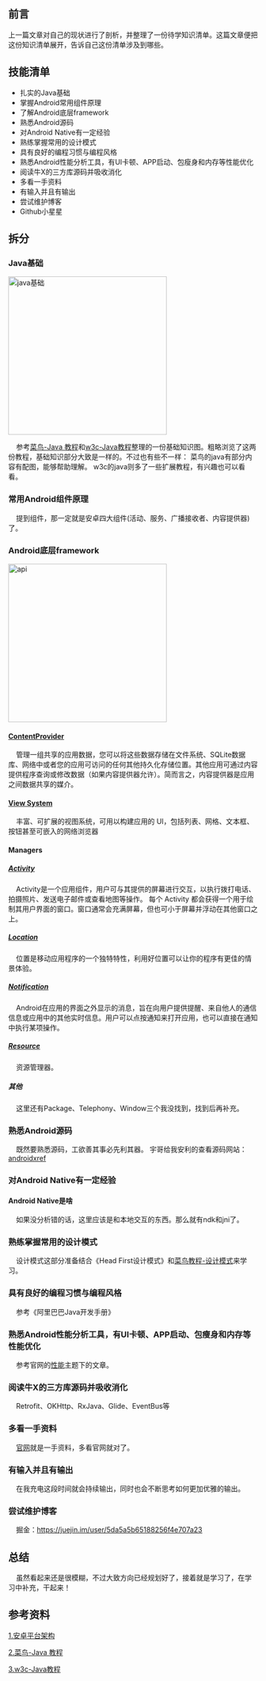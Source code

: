 ## 前言
上一篇文章对自己的现状进行了剖析，并整理了一份待学知识清单。这篇文章便把这份知识清单展开，告诉自己这份清单涉及到哪些。

## 技能清单
+ 扎实的Java基础
+ 掌握Android常用组件原理
+ 了解Android底层framework
+ 熟悉Android源码
+ 对Android Native有一定经验
+ 熟练掌握常用的设计模式
+ 具有良好的编程习惯与编程风格
+ 熟悉Android性能分析工具，有UI卡顿、APP启动、包瘦身和内存等性能优化
+ 阅读牛X的三方库源码并吸收消化
+ 多看一手资料
+ 有输入并且有输出
+ 尝试维护博客
+ Github小星星

## 拆分
### Java基础
<img alt ="java基础" src="https://user-gold-cdn.xitu.io/2019/10/20/16de8c2034b5ed38?w=889&h=1136&f=png&s=101007" width="320" />
<br>

&nbsp;&nbsp;&nbsp;&nbsp;参考[菜鸟-Java 教程](https://www.runoob.com/java/java-tutorial.html)和[w3c-Java教程](https://www.w3cschool.cn/java/)整理的一份基础知识图。粗略浏览了这两份教程，基础知识部分大致是一样的。不过也有些不一样：
菜鸟的java有部分内容有配图，能够帮助理解。
w3c的java则多了一些扩展教程，有兴趣也可以看看。

### 常用Android组件原理
&nbsp;&nbsp;&nbsp;&nbsp;提到组件，那一定就是安卓四大组件(活动、服务、广播接收者、内容提供器)了。

### Android底层framework
<img alt ="api" src="https://user-gold-cdn.xitu.io/2019/10/20/16de8c339fb1d883?w=1384&h=2038&f=png&s=101554" width="320" />
<br>

#### [ContentProvider](https://developer.android.google.cn/guide/topics/providers/content-providers)
&nbsp;&nbsp;&nbsp;&nbsp;管理一组共享的应用数据，您可以将这些数据存储在文件系统、SQLite数据库、网络中或者您的应用可访问的任何其他持久化存储位置。其他应用可通过内容提供程序查询或修改数据（如果内容提供器允许）。简而言之，内容提供器是应用之间数据共享的媒介。
#### [View System](https://developer.android.google.cn/guide/topics/ui/overview.html)
&nbsp;&nbsp;&nbsp;&nbsp;丰富、可扩展的视图系统，可用以构建应用的 UI，包括列表、网格、文本框、按钮甚至可嵌入的网络浏览器

#### Managers
##### [Activity](https://developer.android.google.cn/guide/components/activities.html)
&nbsp;&nbsp;&nbsp;&nbsp;Activity是一个应用组件，用户可与其提供的屏幕进行交互，以执行拨打电话、拍摄照片、发送电子邮件或查看地图等操作。 每个 Activity 都会获得一个用于绘制其用户界面的窗口。窗口通常会充满屏幕，但也可小于屏幕并浮动在其他窗口之上。

##### [Location](https://developer.android.google.cn/training/location)
&nbsp;&nbsp;&nbsp;&nbsp;位置是移动应用程序的一个独特特性，利用好位置可以让你的程序有更佳的情景体验。

##### [Notification](https://developer.android.google.cn/guide/topics/ui/notifiers/notifications.html)
&nbsp;&nbsp;&nbsp;&nbsp;Android在应用的界面之外显示的消息，旨在向用户提供提醒、来自他人的通信信息或应用中的其他实时信息。用户可以点按通知来打开应用，也可以直接在通知中执行某项操作。

##### [Resource](https://developer.android.google.cn/guide/topics/resources/overview.html)
&nbsp;&nbsp;&nbsp;&nbsp;资源管理器。

##### 其他
&nbsp;&nbsp;&nbsp;&nbsp;这里还有Package、Telephony、Window三个我没找到，找到后再补充。

### 熟悉Android源码
&nbsp;&nbsp;&nbsp;&nbsp;既然要熟悉源码，工欲善其事必先利其器。
宇哥给我安利的查看源码网站：[androidxref](http://androidxref.com/)
 
### 对Android Native有一定经验
#### Android Native是啥
&nbsp;&nbsp;&nbsp;&nbsp;如果没分析错的话，这里应该是和本地交互的东西。那么就有ndk和jni了。

### 熟练掌握常用的设计模式
&nbsp;&nbsp;&nbsp;&nbsp;设计模式这部分准备结合《Head First设计模式》和[菜鸟教程-设计模式](https://www.runoob.com/design-pattern/design-pattern-tutorial.html)来学习。

### 具有良好的编程习惯与编程风格
&nbsp;&nbsp;&nbsp;&nbsp;参考《阿里巴巴Java开发手册》

### 熟悉Android性能分析工具，有UI卡顿、APP启动、包瘦身和内存等性能优化
&nbsp;&nbsp;&nbsp;&nbsp;参考官网的[性能](https://developer.android.google.cn/topic/performance)主题下的文章。

### 阅读牛X的三方库源码并吸收消化
&nbsp;&nbsp;&nbsp;&nbsp;Retrofit、OKHttp、RxJava、Glide、EventBus等

### 多看一手资料
&nbsp;&nbsp;&nbsp;&nbsp;[官网](https://developer.android.google.cn/)就是一手资料，多看官网就对了。

### 有输入并且有输出
&nbsp;&nbsp;&nbsp;&nbsp;在我充电这段时间就会持续输出，同时也会不断思考如何更加优雅的输出。

### 尝试维护博客
&nbsp;&nbsp;&nbsp;&nbsp;掘金：https://juejin.im/user/5da5a5b65188256f4e707a23

## 总结
&nbsp;&nbsp;&nbsp;&nbsp;虽然看起来还是很模糊，不过大致方向已经规划好了，接着就是学习了，在学习中补充，干起来！

## 参考资料
[1.安卓平台架构](https://developer.android.google.cn/guide/platform)

[2.菜鸟-Java 教程](https://www.runoob.com/java/java-tutorial.html)

[3.w3c-Java教程](https://www.w3cschool.cn/java/)